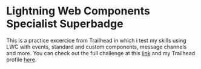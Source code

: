 # Lightning Web Components Specialist Superbadge

This is a practice excercice from Trailhead in which i test my skills using LWC with events, standard and custom components, message channels and more. You can check out the full challenge at this [link](https://trailhead.salesforce.com/pt-BR/content/learn/superbadges/superbadge_lwc_specialist) and my Trailhead profile [here](https://trailblazer.me/id/dmeira).

